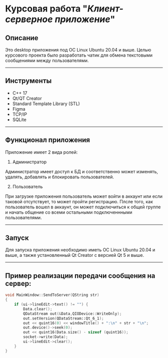 # Курсовая работа "_Клиент-серверное приложение_"

## Описание
Это desktop приложения под ОС Linux Ubuntu 20.04 и выше. Целью курсового проекта было разработать чатик для обмена текстовыми сообщениями между пользователями.
___

## Инструменты
+ С++ 17
+ Qt/QT Creator
+ Standard Template Library (STL)
+ Figma
+ TCP/IP
+ SQLite
___

## Функционал приложения
Приложение имеет 2 вида ролей:
1. Администратор
  
Администратор имеет доступ к БД и соответственно может изменять, удалять, добавлять и блокировать пользователей.

2. Пользователь

При загрузке приложения пользователь может войти в аккаунт или если таковой отсутствует, то может пройти регистрацию. Плсле того, как пользователь вошел в аккаунт, он может подключиться к общей группе и начать общение со всеми остальными подключеннными пользователями.
___

## Запуск 

Для запуска приложения необходимо иметь ОС Linux Ubuntu 20.04 и выше, а также установленный Qt Creator с версией Qt 5 и выше.
___

## Пример реализации передачи сообщения на сервер:

```C++
void MainWindow::SendToServer(QString str)
{
    if (ui->lineEdit->text() != "") {
        Data.clear();
        QDataStream out(&Data,QIODevice::WriteOnly);
        out.setVersion(QDataStream::Qt_6_1);
        out << quint16(0) << windowTitle() + ":\n" + str + "\n";
        out.device()->seek(0);
        out << quint16(Data.size() - sizeof (quint16));
        socket->write(Data);
        ui->lineEdit->clear();
    }
}
```

